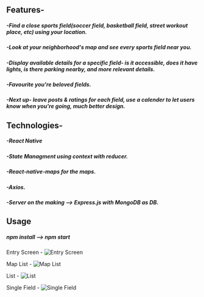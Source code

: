 ## Features-
##### -Find a close sports field(soccer field, basketball field, street workout place, etc) using your location.
##### -Look at your neighborhood's map and see every sports field near you.
##### -Display available details for a specific field- is it accessible, does it have lights, is there parking nearby, and more relevant details.
##### -Favourite you're beloved fields.
##### -Next up- leave posts & ratings for each field, use a calender to let users know when you're going, much better design.
## Technologies-
##### -React Native
##### -State Managment using context with reducer.
##### -React-native-maps for the maps.
##### -Axios.
##### -Server on the making --> Express.js with MongoDB as DB. 

## Usage
##### npm install --> npm start

Entry Screen - 
![Entry Screen](./assets/apphotos/appEntry.jpg)

Map List -
![Map List](./assets/apphotos/ListMap.jpg)

List -
![List](./assets/apphotos/List.jpg)

Single Field -
![Single Field](./assets/apphotos/SingleField.jpg)
